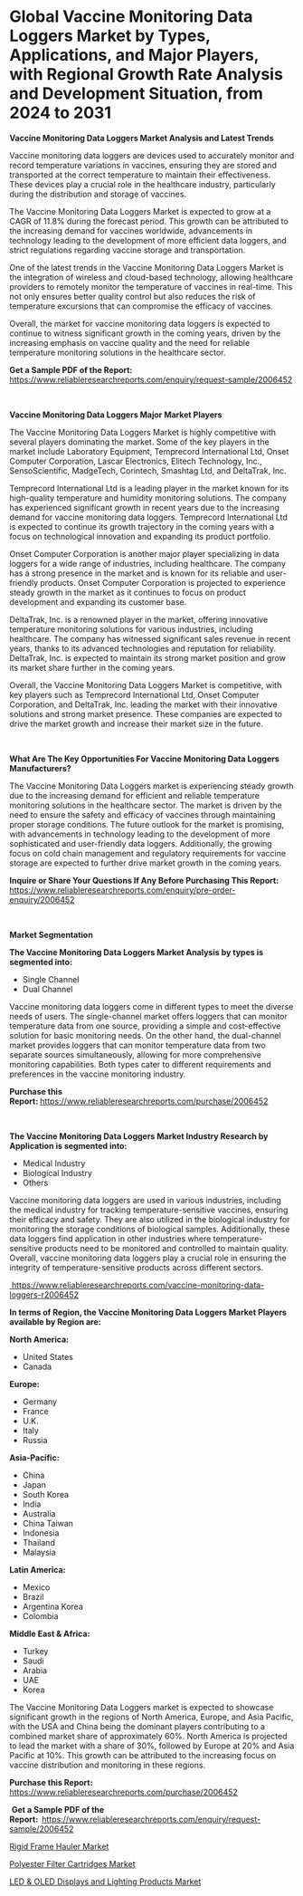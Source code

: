 <p><h1>Global Vaccine Monitoring Data Loggers Market by Types, Applications, and Major Players, with Regional Growth Rate Analysis and Development Situation, from 2024 to 2031</h1></p><p><strong>Vaccine Monitoring Data Loggers Market Analysis and Latest Trends</strong></p>
<p><p>Vaccine monitoring data loggers are devices used to accurately monitor and record temperature variations in vaccines, ensuring they are stored and transported at the correct temperature to maintain their effectiveness. These devices play a crucial role in the healthcare industry, particularly during the distribution and storage of vaccines.</p><p>The Vaccine Monitoring Data Loggers Market is expected to grow at a CAGR of 11.8% during the forecast period. This growth can be attributed to the increasing demand for vaccines worldwide, advancements in technology leading to the development of more efficient data loggers, and strict regulations regarding vaccine storage and transportation.</p><p>One of the latest trends in the Vaccine Monitoring Data Loggers Market is the integration of wireless and cloud-based technology, allowing healthcare providers to remotely monitor the temperature of vaccines in real-time. This not only ensures better quality control but also reduces the risk of temperature excursions that can compromise the efficacy of vaccines.</p><p>Overall, the market for vaccine monitoring data loggers is expected to continue to witness significant growth in the coming years, driven by the increasing emphasis on vaccine quality and the need for reliable temperature monitoring solutions in the healthcare sector.</p></p>
<p><strong>Get a Sample PDF of the Report:&nbsp;</strong> <a href="https://www.reliableresearchreports.com/enquiry/request-sample/2006452">https://www.reliableresearchreports.com/enquiry/request-sample/2006452</a></p>
<p>&nbsp;</p>
<p><strong>Vaccine Monitoring Data Loggers Major Market Players</strong></p>
<p><p>The Vaccine Monitoring Data Loggers Market is highly competitive with several players dominating the market. Some of the key players in the market include Laboratory Equipment, Temprecord International Ltd, Onset Computer Corporation, Lascar Electronics, Elitech Technology, Inc., SensoScientific, MadgeTech, Corintech, Smashtag Ltd, and DeltaTrak, Inc.</p><p>Temprecord International Ltd is a leading player in the market known for its high-quality temperature and humidity monitoring solutions. The company has experienced significant growth in recent years due to the increasing demand for vaccine monitoring data loggers. Temprecord International Ltd is expected to continue its growth trajectory in the coming years with a focus on technological innovation and expanding its product portfolio.</p><p>Onset Computer Corporation is another major player specializing in data loggers for a wide range of industries, including healthcare. The company has a strong presence in the market and is known for its reliable and user-friendly products. Onset Computer Corporation is projected to experience steady growth in the market as it continues to focus on product development and expanding its customer base.</p><p>DeltaTrak, Inc. is a renowned player in the market, offering innovative temperature monitoring solutions for various industries, including healthcare. The company has witnessed significant sales revenue in recent years, thanks to its advanced technologies and reputation for reliability. DeltaTrak, Inc. is expected to maintain its strong market position and grow its market share further in the coming years.</p><p>Overall, the Vaccine Monitoring Data Loggers Market is competitive, with key players such as Temprecord International Ltd, Onset Computer Corporation, and DeltaTrak, Inc. leading the market with their innovative solutions and strong market presence. These companies are expected to drive the market growth and increase their market size in the future.</p></p>
<p>&nbsp;</p>
<p><strong>What Are The Key Opportunities For Vaccine Monitoring Data Loggers Manufacturers?</strong></p>
<p><p>The Vaccine Monitoring Data Loggers market is experiencing steady growth due to the increasing demand for efficient and reliable temperature monitoring solutions in the healthcare sector. The market is driven by the need to ensure the safety and efficacy of vaccines through maintaining proper storage conditions. The future outlook for the market is promising, with advancements in technology leading to the development of more sophisticated and user-friendly data loggers. Additionally, the growing focus on cold chain management and regulatory requirements for vaccine storage are expected to further drive market growth in the coming years.</p></p>
<p><strong>Inquire or Share Your Questions If Any Before Purchasing This Report:</strong> <a href="https://www.reliableresearchreports.com/enquiry/pre-order-enquiry/2006452">https://www.reliableresearchreports.com/enquiry/pre-order-enquiry/2006452</a></p>
<p>&nbsp;</p>
<p><strong>Market Segmentation</strong></p>
<p><strong>The Vaccine Monitoring Data Loggers Market Analysis by types is segmented into:</strong></p>
<p><ul><li>Single Channel</li><li>Dual Channel</li></ul></p>
<p><p>Vaccine monitoring data loggers come in different types to meet the diverse needs of users. The single-channel market offers loggers that can monitor temperature data from one source, providing a simple and cost-effective solution for basic monitoring needs. On the other hand, the dual-channel market provides loggers that can monitor temperature data from two separate sources simultaneously, allowing for more comprehensive monitoring capabilities. Both types cater to different requirements and preferences in the vaccine monitoring industry.</p></p>
<p><strong>Purchase this Report:&nbsp;</strong><a href="https://www.reliableresearchreports.com/purchase/2006452">https://www.reliableresearchreports.com/purchase/2006452</a></p>
<p>&nbsp;</p>
<p><strong>The Vaccine Monitoring Data Loggers Market Industry Research by Application is segmented into:</strong></p>
<p><ul><li>Medical Industry</li><li>Biological Industry</li><li>Others</li></ul></p>
<p><p>Vaccine monitoring data loggers are used in various industries, including the medical industry for tracking temperature-sensitive vaccines, ensuring their efficacy and safety. They are also utilized in the biological industry for monitoring the storage conditions of biological samples. Additionally, these data loggers find application in other industries where temperature-sensitive products need to be monitored and controlled to maintain quality. Overall, vaccine monitoring data loggers play a crucial role in ensuring the integrity of temperature-sensitive products across different sectors.</p></p>
<p><a href="https://www.reliableresearchreports.com/vaccine-monitoring-data-loggers-r2006452">&nbsp;https://www.reliableresearchreports.com/vaccine-monitoring-data-loggers-r2006452</a></p>
<p><strong>In terms of Region, the Vaccine Monitoring Data Loggers Market Players available by Region are:</strong></p>
<p>
    <p> <strong> North America: </strong>
        <ul>
            <li>United States</li>
            <li>Canada</li>
        </ul>
        </p> 
    <p> <strong> Europe: </strong>
        <ul>
            <li>Germany</li>
            <li>France</li>
            <li>U.K.</li>
            <li>Italy</li>
            <li>Russia</li>
        </ul>
        </p> 
    <p> <strong> Asia-Pacific: </strong>
        <ul>
            <li>China</li>
            <li>Japan</li>
            <li>South Korea</li>
            <li>India</li>
            <li>Australia</li>
            <li>China Taiwan</li>
            <li>Indonesia</li>
            <li>Thailand</li>
            <li>Malaysia</li>
        </ul>
        </p> 
    <p> <strong> Latin America: </strong>
        <ul>
            <li>Mexico</li>
            <li>Brazil</li>
            <li>Argentina Korea</li>
            <li>Colombia</li>
        </ul>
        </p> 
    <p> <strong> Middle East & Africa: </strong>
        <ul>
            <li>Turkey</li>
            <li>Saudi</li>
            <li>Arabia</li>
            <li>UAE</li>
            <li>Korea</li>
        </ul>
    </p>
    </p>
<p><p>The Vaccine Monitoring Data Loggers market is expected to showcase significant growth in the regions of North America, Europe, and Asia Pacific, with the USA and China being the dominant players contributing to a combined market share of approximately 60%. North America is projected to lead the market with a share of 30%, followed by Europe at 20% and Asia Pacific at 10%. This growth can be attributed to the increasing focus on vaccine distribution and monitoring in these regions.</p></p>
<p><strong>Purchase this Report: </strong><a href="https://www.reliableresearchreports.com/purchase/2006452">https://www.reliableresearchreports.com/purchase/2006452</a></p>
<p>&nbsp;<strong>Get a Sample PDF of the Report:&nbsp;&nbsp;</strong><a href="https://www.reliableresearchreports.com/enquiry/request-sample/2006452">https://www.reliableresearchreports.com/enquiry/request-sample/2006452</a></p>
<p><strong></strong></p>
<p><p><a href="https://github.com/iprahimabdulrahmman/Market-Research-Report-List-1/blob/main/rigid-frame-hauler-market.md">Rigid Frame Hauler Market</a></p><p><a href="https://github.com/NaomieConner2023/Market-Research-Report-List-1/blob/main/polyester-filter-cartridges-market.md">Polyester Filter Cartridges Market</a></p><p><a href="https://github.com/EbonyHane1955/Market-Research-Report-List-2/blob/main/led-oled-displays-and-lighting-products-market.md">LED & OLED Displays and Lighting Products Market</a></p></p>